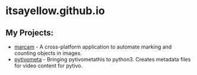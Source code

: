 # itsayellow.github.io

## My Projects:

* [marcam](https://itsayellow.github.io/marcam/) - A cross-platform application to automate marking and counting objects in images. 
* [pytivometa](https://github.com/itsayellow/pytivometa) - Bringing pytivometathis to python3.  Creates metadata files for video content for pytivo.

